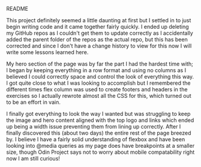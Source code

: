 README

This project definitely seemed a little daunting at first but I settled in to just begin writing code and it came together fairly quickly. I ended up deleting my GitHub repos as I couldn't get them to update correctly as I accidentally added the parent folder of the repos as the actual repo, but this has been corrected and since I don't have a change history to view for this now I will write some lessons learned here.

My hero section of the page was by far the part I had the hardest time with; I began by keeping everything in a row format and using no columns as I believed I could correctly space and control the look of everything this way. I got quite close to what I was looking to accomplish but I remembered the different times flex column was used to create footers and headers in the exercises so I actually rewrote almost all the CSS for this, which turned out to be an effort in vain.

I finally got everything to look the way I wanted but was struggling to keep the image and hero content aligned with the top logo and links which ended up being a width issue preventing them from lining up correctly. After I finally discovered this (about two days) the entire rest of the page breezed by. I believe I have a fairly solid understanding of flexbox and have been looking into @media queries as my page does have breakpoints at a smaller size, though Odin Project says not to worry about mobile compatability right now I am still curious!